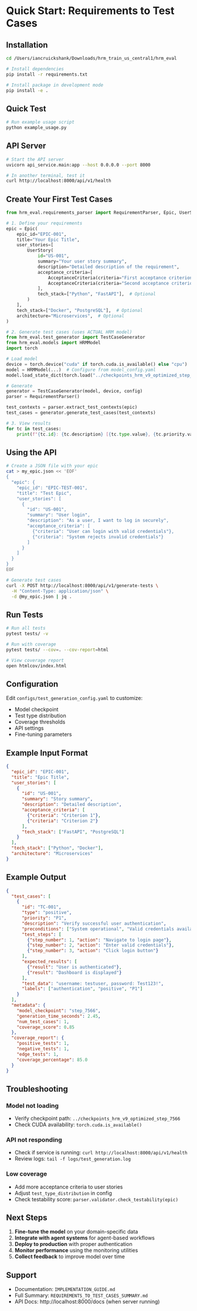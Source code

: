 # Quick Start: Requirements to Test Cases

## Installation

```bash
cd /Users/iancruickshank/Downloads/hrm_train_us_central1/hrm_eval

# Install dependencies
pip install -r requirements.txt

# Install package in development mode
pip install -e .
```

## Quick Test

```bash
# Run example usage script
python example_usage.py
```

## API Server

```bash
# Start the API server
uvicorn api_service.main:app --host 0.0.0.0 --port 8000

# In another terminal, test it
curl http://localhost:8000/api/v1/health
```

## Create Your First Test Cases

```python
from hrm_eval.requirements_parser import RequirementParser, Epic, UserStory, AcceptanceCriteria

# 1. Define your requirements
epic = Epic(
    epic_id="EPIC-001",
    title="Your Epic Title",
    user_stories=[
        UserStory(
            id="US-001",
            summary="Your user story summary",
            description="Detailed description of the requirement",
            acceptance_criteria=[
                AcceptanceCriteria(criteria="First acceptance criterion"),
                AcceptanceCriteria(criteria="Second acceptance criterion"),
            ],
            tech_stack=["Python", "FastAPI"],  # Optional
        )
    ],
    tech_stack=["Docker", "PostgreSQL"],  # Optional
    architecture="Microservices",  # Optional
)

# 2. Generate test cases (uses ACTUAL HRM model)
from hrm_eval.test_generator import TestCaseGenerator
from hrm_eval.models import HRMModel
import torch

# Load model
device = torch.device("cuda" if torch.cuda.is_available() else "cpu")
model = HRMModel(...)  # Configure from model_config.yaml
model.load_state_dict(torch.load("../checkpoints_hrm_v9_optimized_step_7566"))

# Generate
generator = TestCaseGenerator(model, device, config)
parser = RequirementParser()

test_contexts = parser.extract_test_contexts(epic)
test_cases = generator.generate_test_cases(test_contexts)

# 3. View results
for tc in test_cases:
    print(f"{tc.id}: {tc.description} [{tc.type.value}, {tc.priority.value}]")
```

## Using the API

```bash
# Create a JSON file with your epic
cat > my_epic.json << 'EOF'
{
  "epic": {
    "epic_id": "EPIC-TEST-001",
    "title": "Test Epic",
    "user_stories": [
      {
        "id": "US-001",
        "summary": "User login",
        "description": "As a user, I want to log in securely",
        "acceptance_criteria": [
          {"criteria": "User can login with valid credentials"},
          {"criteria": "System rejects invalid credentials"}
        ]
      }
    ]
  }
}
EOF

# Generate test cases
curl -X POST http://localhost:8000/api/v1/generate-tests \
  -H "Content-Type: application/json" \
  -d @my_epic.json | jq .
```

## Run Tests

```bash
# Run all tests
pytest tests/ -v

# Run with coverage
pytest tests/ --cov=. --cov-report=html

# View coverage report
open htmlcov/index.html
```

## Configuration

Edit `configs/test_generation_config.yaml` to customize:

- Model checkpoint
- Test type distribution
- Coverage thresholds
- API settings
- Fine-tuning parameters

## Example Input Format

```json
{
  "epic_id": "EPIC-001",
  "title": "Epic Title",
  "user_stories": [
    {
      "id": "US-001",
      "summary": "Story summary",
      "description": "Detailed description",
      "acceptance_criteria": [
        {"criteria": "Criterion 1"},
        {"criteria": "Criterion 2"}
      ],
      "tech_stack": ["FastAPI", "PostgreSQL"]
    }
  ],
  "tech_stack": ["Python", "Docker"],
  "architecture": "Microservices"
}
```

## Example Output

```json
{
  "test_cases": [
    {
      "id": "TC-001",
      "type": "positive",
      "priority": "P1",
      "description": "Verify successful user authentication",
      "preconditions": ["System operational", "Valid credentials available"],
      "test_steps": [
        {"step_number": 1, "action": "Navigate to login page"},
        {"step_number": 2, "action": "Enter valid credentials"},
        {"step_number": 3, "action": "Click login button"}
      ],
      "expected_results": [
        {"result": "User is authenticated"},
        {"result": "Dashboard is displayed"}
      ],
      "test_data": "username: testuser, password: Test123!",
      "labels": ["authentication", "positive", "P1"]
    }
  ],
  "metadata": {
    "model_checkpoint": "step_7566",
    "generation_time_seconds": 2.45,
    "num_test_cases": 1,
    "coverage_score": 0.85
  },
  "coverage_report": {
    "positive_tests": 1,
    "negative_tests": 1,
    "edge_tests": 1,
    "coverage_percentage": 85.0
  }
}
```

## Troubleshooting

### Model not loading
- Verify checkpoint path: `../checkpoints_hrm_v9_optimized_step_7566`
- Check CUDA availability: `torch.cuda.is_available()`

### API not responding
- Check if service is running: `curl http://localhost:8000/api/v1/health`
- Review logs: `tail -f logs/test_generation.log`

### Low coverage
- Add more acceptance criteria to user stories
- Adjust `test_type_distribution` in config
- Check testability score: `parser.validator.check_testability(epic)`

## Next Steps

1. **Fine-tune the model** on your domain-specific data
2. **Integrate with agent systems** for agent-based workflows
3. **Deploy to production** with proper authentication
4. **Monitor performance** using the monitoring utilities
5. **Collect feedback** to improve model over time

## Support

- Documentation: `IMPLEMENTATION_GUIDE.md`
- Full Summary: `REQUIREMENTS_TO_TEST_CASES_SUMMARY.md`
- API Docs: http://localhost:8000/docs (when server running)

